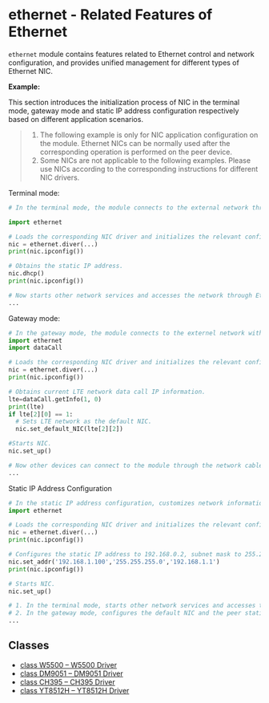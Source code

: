 # ethernet - Related Features of Ethernet
`ethernet` module contains features related to Ethernet control and network configuration, and provides unified management for different types of Ethernet NIC.

**Example:**

This section introduces the initialization process of NIC in the terminal mode, gateway mode and static IP address configuration respectively based on different application scenarios.


> 1. The following example is only for NIC application configuration on the module. Ethernet NICs can be normally used after the corresponding operation is performed on the peer device.
> 2. Some NICs are not applicable to the following examples. Please use NICs according to the corresponding instructions for different NIC drivers.


Terminal mode:

```python
# In the terminal mode, the module connects to the external network through the Ethernet interface. For example, the W5500 network interface is connected to the router and obtains IP information through dynamic host configuration protocol (DHCP), so that the module can connect to the external network through this network interface.

import ethernet

# Loads the corresponding NIC driver and initializes the relevant configuration of NIC. Replaces the driver with the actual corresponding NIC driver.
nic = ethernet.diver(...)
print(nic.ipconfig())

# Obtains the static IP address.
nic.dhcp()
print(nic.ipconfig())

# Now starts other network services and accesses the network through Ethernet.
...

```

Gateway mode:

```python
# In the gateway mode, the module connects to the externel network with LTE network. For example, the w5500 network interface is connected to a computer and the computer configures a static IP address on the same network segment as the W5500 Ethernet interface. The gateway address is the same as that of the W5500 NIC address so that the computer can connect to the network throught a LTE NIC.
import ethernet
import dataCall

# Loads the corresponding NIC driver and initializes the relevant configuration of NIC. Replaces the driver with the actual corresponding NIC driver.
nic = ethernet.diver(...)
print(nic.ipconfig())

# Obtains current LTE network data call IP information.
lte=dataCall.getInfo(1, 0)
print(lte)
if lte[2][0] == 1:
  # Sets LTE network as the default NIC.
  nic.set_default_NIC(lte[2][2]) 

#Starts NIC.
nic.set_up()

# Now other devices can connect to the module through the network cable for LTE network access.
...

```

Static IP Address Configuration

```python
# In the static IP address configuration, customizes network information based on the current environment.
import ethernet

# Loads the corresponding NIC driver and initializes the relevant configuration of NIC. Replaces the driver with the actual corresponding NIC driver.
nic = ethernet.diver(...)
print(nic.ipconfig())

# Configures the static IP address to 192.168.0.2, subnet mask to 255.255.255.0 and gateway address to 192.168.0.1.
nic.set_addr('192.168.1.100','255.255.255.0','192.168.1.1')
print(nic.ipconfig())

# Starts NIC.
nic.set_up()

# 1. In the terminal mode, starts other network services and accesses the network through Ethernet.
# 2. In the gateway mode, configures the default NIC and the peer static IP address according to the gateway user guide in the above example and then you can use this module to provide network services.
...

```

## Classes
- [class W5500 – W5500 Driver](./ethernet.W5500.md)
- [class DM9051 – DM9051 Driver](./ethernet.DM9051.md)
- [class CH395 – CH395 Driver](./ethernet.CH395.md)
- [class YT8512H – YT8512H Driver](./ethernet.YT8512H.md)
